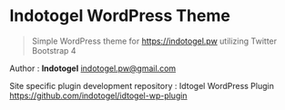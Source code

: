 # Indotogel WordPress Theme

> Simple WordPress theme for https://indotogel.pw utilizing Twitter Bootstrap 4

Author : **Indotogel** <indotogel.pw@gmail.com>

Site specific plugin development repository : Idtogel WordPress Plugin https://github.com/indotogel/idtogel-wp-plugin

